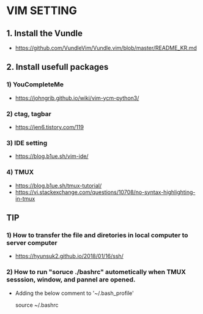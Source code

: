 # VIM SETTING 

## 1. Install the Vundle
- https://github.com/VundleVim/Vundle.vim/blob/master/README_KR.md

## 2. Install usefull packages
### 1) YouCompleteMe
- https://johngrib.github.io/wiki/vim-ycm-python3/
### 2) ctag, tagbar
- https://jen6.tistory.com/119
### 3) IDE setting
- https://blog.b1ue.sh/vim-ide/
### 4) TMUX
- https://blog.b1ue.sh/tmux-tutorial/
- https://vi.stackexchange.com/questions/10708/no-syntax-highlighting-in-tmux

## TIP
### 1) How to transfer the file and diretories in local computer to server computer
- https://hyunsuk2.github.io/2018/01/16/ssh/
### 2) How to run "soruce ./bashrc" autometically when TMUX sesssion, window, and pannel are opened.
- Adding the below comment to '~/.bash_profile'

	source ~/.bashrc
